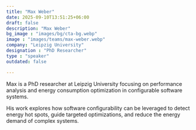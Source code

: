 ```yaml
---
title: "Max Weber"
date: 2025-09-10T13:51:25+06:00
draft: false
description: "Max Weber"
bg_image : "images/bg/cta-bg.webp"
image : "images/teams/max-weber.webp"
company: "Leipzig University"
designation : "PhD Researcher"
type : "speaker"
outdated: false

---
```


Max is a PhD researcher at Leipzig University focusing on performance analysis and energy consumption optimization in configurable software systems. 

His work explores how software configurability can be leveraged to detect energy hot spots, guide targeted optimizations, and reduce the energy demand of complex systems.
